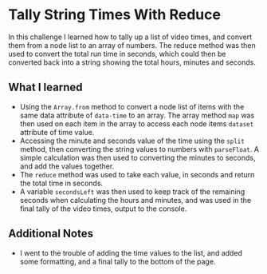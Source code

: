 # Tally String Times With Reduce

In this challenge I learned how to tally up a list of video times, and convert them from a node list to an array of numbers. The reduce method was then used to convert the total run time in seconds, which could then be converted back into a string showing the total hours, minutes and seconds.

## What I learned

* Using the `Array.from` method to convert a node list of items with the same data attribute of `data-time` to an array. The array method `map` was then used on each item in the array to access each node items `dataset` attribute of time value.
* Accessing the minute and seconds value of the time using the `split` method, then converting the string values to numbers with `parseFloat`. A simple calculation was then used to converting the minutes to seconds, and add the values together.
* The `reduce` method was used to take each value, in seconds and return the total time in seconds.
* A variable `secondsLeft` was then used to keep track of the remaining seconds when calculating the hours and minutes, and was used in the final tally of the video times, output to the console.

## Additional Notes

* I went to the trouble of adding the time values to the list, and added some formatting, and a final tally to the bottom of the page.